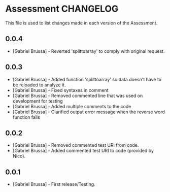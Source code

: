 Assessment CHANGELOG
=======================

This file is used to list changes made in each version of the Assessment.

0.0.4
-----
- [Gabriel Brussa] - Reverted 'splittoarray' to comply with original request.

0.0.3
-----
- [Gabriel Brussa] - Added function 'splittoarray' so data doesn't have to be reloaded to analyze it.
- [Gabriel Brussa] - Fixed syntaxes in comment
- [Gabriel Brussa] - Removed commented line that was used on development for testing
- [Gabriel Brussa] - Added multiple comments to the code
- [Gabriel Brussa] - Clarified output error message when the reverse word function fails

0.0.2
-----
- [Gabriel Brussa] - Removed commented test URI from code.
- [Gabriel Brussa] - Added commented test URI to code (provided by Nico).

0.0.1
-----
- [Gabriel Brussa] - First release/Testing.
